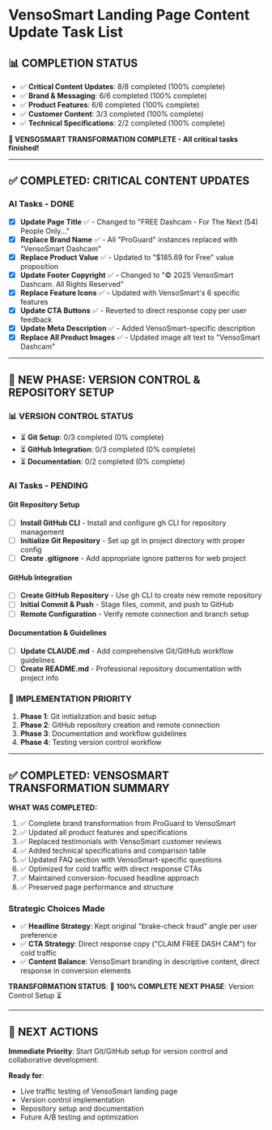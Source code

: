 # VensoSmart Landing Page Content Update Task List

## 📊 **COMPLETION STATUS** 
- ✅ **Critical Content Updates**: 8/8 completed (100% complete)
- ✅ **Brand & Messaging**: 6/6 completed (100% complete)
- ✅ **Product Features**: 6/6 completed (100% complete)
- ✅ **Customer Content**: 3/3 completed (100% complete)
- ✅ **Technical Specifications**: 2/2 completed (100% complete)

**🎉 VENSOSMART TRANSFORMATION COMPLETE - All critical tasks finished!**

---

## ✅ COMPLETED: CRITICAL CONTENT UPDATES

### AI Tasks - DONE
- [x] **Update Page Title** ✅ - Changed to "FREE Dashcam - For The Next (54) People Only..."
- [x] **Replace Brand Name** ✅ - All "ProGuard" instances replaced with "VensoSmart Dashcam"
- [x] **Replace Product Value** ✅ - Updated to "$185.69 for Free" value proposition
- [x] **Update Footer Copyright** ✅ - Changed to "© 2025 VensoSmart Dashcam. All Rights Reserved"
- [x] **Replace Feature Icons** ✅ - Updated with VensoSmart's 6 specific features
- [x] **Update CTA Buttons** ✅ - Reverted to direct response copy per user feedback
- [x] **Update Meta Description** ✅ - Added VensoSmart-specific description
- [x] **Replace All Product Images** ✅ - Updated image alt text to "VensoSmart Dashcam"

---

## 🔧 NEW PHASE: VERSION CONTROL & REPOSITORY SETUP

### 📊 **VERSION CONTROL STATUS** 
- ⏳ **Git Setup**: 0/3 completed (0% complete)
- ⏳ **GitHub Integration**: 0/3 completed (0% complete)
- ⏳ **Documentation**: 0/2 completed (0% complete)

### AI Tasks - PENDING

#### Git Repository Setup
- [ ] **Install GitHub CLI** - Install and configure gh CLI for repository management
- [ ] **Initialize Git Repository** - Set up git in project directory with proper config
- [ ] **Create .gitignore** - Add appropriate ignore patterns for web project

#### GitHub Integration  
- [ ] **Create GitHub Repository** - Use gh CLI to create new remote repository
- [ ] **Initial Commit & Push** - Stage files, commit, and push to GitHub
- [ ] **Remote Configuration** - Verify remote connection and branch setup

#### Documentation & Guidelines
- [ ] **Update CLAUDE.md** - Add comprehensive Git/GitHub workflow guidelines
- [ ] **Create README.md** - Professional repository documentation with project info

### 🎯 **IMPLEMENTATION PRIORITY**
1. **Phase 1**: Git initialization and basic setup
2. **Phase 2**: GitHub repository creation and remote connection  
3. **Phase 3**: Documentation and workflow guidelines
4. **Phase 4**: Testing version control workflow

---

## ✅ COMPLETED: VENSOSMART TRANSFORMATION SUMMARY

**WHAT WAS COMPLETED:**
1. ✅ Complete brand transformation from ProGuard to VensoSmart
2. ✅ Updated all product features and specifications
3. ✅ Replaced testimonials with VensoSmart customer reviews
4. ✅ Added technical specifications and comparison table
5. ✅ Updated FAQ section with VensoSmart-specific questions
6. ✅ Optimized for cold traffic with direct response CTAs
7. ✅ Maintained conversion-focused headline approach
8. ✅ Preserved page performance and structure

### Strategic Choices Made
- ✅ **Headline Strategy**: Kept original "brake-check fraud" angle per user preference
- ✅ **CTA Strategy**: Direct response copy ("CLAIM FREE DASH CAM") for cold traffic
- ✅ **Content Balance**: VensoSmart branding in descriptive content, direct response in conversion elements

**TRANSFORMATION STATUS**: 🎉 **100% COMPLETE**
**NEXT PHASE**: Version Control Setup ⏳

---

## 🚀 NEXT ACTIONS

**Immediate Priority**: Start Git/GitHub setup for version control and collaborative development.

**Ready for**: 
- Live traffic testing of VensoSmart landing page
- Version control implementation
- Repository setup and documentation
- Future A/B testing and optimization